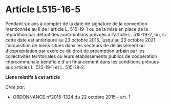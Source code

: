 # Article L515-16-5

Pendant six ans à compter de la date de signature de la convention mentionnée au II de l'article L. 515-19-1 ou de la mise en
place de la répartition par défaut des contributions prévues à l'article L. 515-19-2, ou, si cette date est antérieure au 23
octobre 2015, jusqu'au 23 octobre 2021, l'acquisition de biens situés dans les secteurs de délaissement ou d'expropriation
par exercice du droit de préemption urbain par les collectivités territoriales ou leurs établissements publics de coopération
intercommunale bénéficie d'un financement dans les conditions prévues aux articles L. 515-19-1 et L. 515-19-2.

**Liens relatifs à cet article**

_Créé par_:

  - ORDONNANCE n°2015-1324 du 22 octobre 2015 - art. 1
